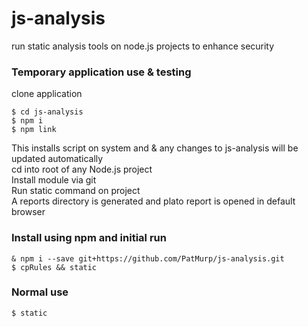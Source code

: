 # js-analysis
run static analysis tools on node.js projects to enhance security

### Temporary application use & testing
clone application

	$ cd js-analysis
	$ npm i  
	$ npm link

This installs script on system and & any changes to js-analysis will be updated automatically  
cd into root of any Node.js project  
Install module via git  
Run static command on project  
A reports directory is generated and plato report is opened in default browser
### Install using npm and initial run

	& npm i --save git+https://github.com/PatMurp/js-analysis.git
	$ cpRules && static

### Normal use
	$ static